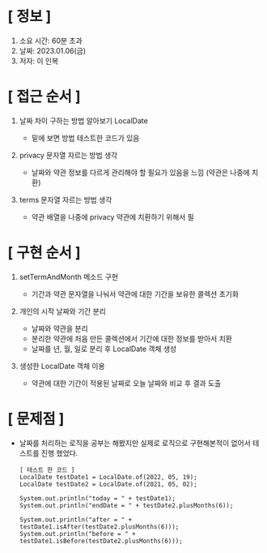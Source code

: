# **[ 정보 ]**
1. 소요 시간: 60분 초과
2. 날짜: 2023.01.06(금)
3. 저자: 이 인복

# **[ 접근 순서 ]**
1. 날짜 차이 구하는 방법 알아보기 LocalDate
   - 밑에 보면 방법 테스트한 코드가 있음

2. privacy 문자열 자르는 방법 생각
   - 날짜와 약관 정보를 다르게 관리해야 할 필요가 있음을 느낌 (약관은 나중에 치환)

3. terms 문자열 자르는 방법 생각
   - 약관 배열을 나중에 privacy 약관에 치환하기 위해서 필 

# **[ 구현 순서 ]**
1. setTermAndMonth 메소드 구현
   - 기간과 약관 문자열을 나눠서 약관에 대한 기간을 보유한 콜렉션 초기화 
   
2. 개인의 시작 날짜와 기간 분리
   - 날짜와 약관을 분리
   - 분리한 약관에 처음 만든 콜렉션에서 기간에 대한 정보를 받아서 치환
   - 날짜를 년, 월, 일로 분리 후 LocalDate 객체 생성
   
3. 생성한 LocalDate 객체 이용
   - 약관에 대한 기간이 적용된 날짜로 오늘 날짜와 비교 후 결과 도출


# **[ 문제점 ]**
- 날짜를 처리하는 로직을 공부는 해봤지만 실제로 로직으로 구현해본적이 없어서 테스트를 진행 했었다.
     
      [ 테스트 한 코드 ]
      LocalDate testDate1 = LocalDate.of(2022, 05, 19);
      LocalDate testDate2 = LocalDate.of(2021, 05, 02);
    
      System.out.println("today = " + testDate1);
      System.out.println("endDate = " + testDate2.plusMonths(6));
    
      System.out.println("after = " + testDate1.isAfter(testDate2.plusMonths(6)));
      System.out.println("before = " + testDate1.isBefore(testDate2.plusMonths(6)));         